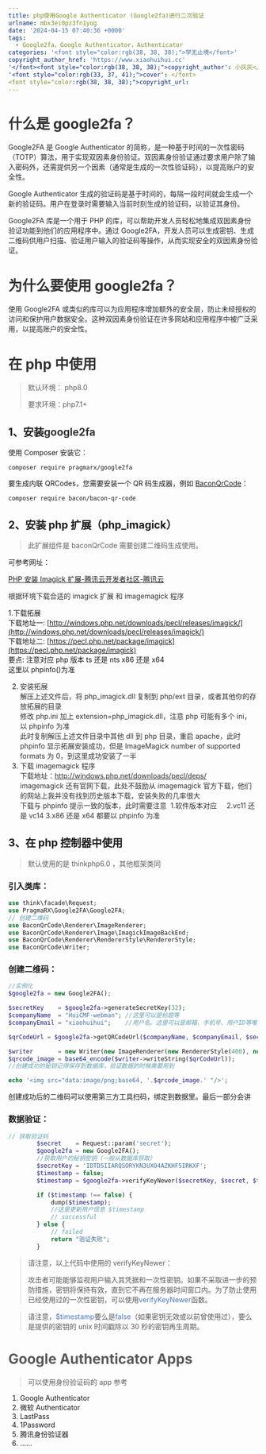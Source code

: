```yaml
---
title: php使用Google Authenticator (Google2fa)进行二次验证
urlname: mbx3ei0pz3fn1yog
date: '2024-04-15 07:40:36 +0000'
tags:
  - Google2fa，Google Authenticator，Authenticator
categories: '<font style="color:rgb(38, 38, 38);">学无止境</font>'
copyright_author_href: 'https://www.xiaohuihui.cc'
'</font><font style="color:rgb(38, 38, 38);">copyright_author': 小灰灰</font>
'<font style="color:rgb(33, 37, 41);">cover': </font>
<font style="color:rgb(38, 38, 38);">copyright_url:
---
```


# <font style="color:rgb(51, 51, 51);">什么是 google2fa？</font>

<font style="color:rgb(36, 41, 47);">Google2FA 是 Google Authenticator 的简称，是一种基于时间的一次性密码（TOTP）算法，用于实现双因素身份验证。双因素身份验证通过要求用户除了输入密码外，还需提供另一个因素（通常是生成的一次性验证码），以提高账户的安全性。</font>

<font style="color:rgb(36, 41, 47);">Google Authenticator 生成的验证码是基于时间的，每隔一段时间就会生成一个新的验证码。用户在登录时需要输入当前时刻生成的验证码，以验证其身份。</font>

<font style="color:rgb(36, 41, 47);">Google2FA 库是一个用于 PHP 的库，可以帮助开发人员轻松地集成双因素身份验证功能到他们的应用程序中。通过 Google2FA，开发人员可以生成密钥、生成二维码供用户扫描、验证用户输入的验证码等操作，从而实现安全的双因素身份验证。</font>

# <font style="color:rgb(51, 51, 51);">为什么要使用 google2fa？</font>

<font style="color:rgb(36, 41, 47);">使用 Google2FA 或类似的库可以为应用程序增加额外的安全层，防止未经授权的访问和保护用户数据安全。这种双因素身份验证在许多网站和应用程序中被广泛采用，以提高账户的安全性。</font><font style="color:rgb(51, 51, 51);">  
</font>

# <font style="color:rgb(51, 51, 51);">在 php 中使用</font>

> 默认环境： php8.0
>
> 要求环境：php7.1+

## 1、安装<font style="color:rgb(51, 51, 51);">google2fa</font>

使用 Composer 安装它：

```shell
composer require pragmarx/google2fa
```

要生成内联 QRCodes，您需要安装一个 QR 码生成器，例如 [BaconQrCode](https://github.com/Bacon/BaconQrCode)：

```shell
composer require bacon/bacon-qr-code
```

## 2、安装 php 扩展（php_imagick）

> 此扩展组件是 baconQrCode 需要创建二维码生成使用。

可参考网址：

[PHP 安装 Imagick 扩展-腾讯云开发者社区-腾讯云](https://cloud.tencent.com/developer/article/2017351)

<font style="color:rgb(51, 51, 51);">根据环境下载合适的 imagick 扩展 和 imagemagick 程序</font>

1.下载拓展  
下载地址一: [http://windows.php.net/downloads/pecl/releases/imagick/](http://windows.php.net/downloads/pecl/releases/imagick/)  
下载地址二: [https://pecl.php.net/package/imagick](https://pecl.php.net/package/imagick)  
要点: 注意对应 php 版本 ts 还是 nts x86 还是 x64  
这里以 phpinfo()为准

2. <font style="color:rgb(51, 51, 51);">安装拓展  
   </font><font style="color:rgb(51, 51, 51);">解压上述文件后，将 php_imagick.dll 复制到 php/ext 目录，或者其他你的存放拓展的目录  
   </font><font style="color:rgb(51, 51, 51);">修改 php.ini 加上 extension=php_imagick.dll，注意 php 可能有多个 ini，以 phpinfo 为准  
   </font><font style="color:rgb(51, 51, 51);">此时复制解压上述文件目录中其他 dll 到 php 目录，重启 apache，此时 phpinfo 显示拓展安装成功，但是 ImageMagick number of supported formats 为 0，到这里成功安装了一半</font>
3. <font style="color:rgb(51, 51, 51);">下载 imagemagick 程序  
   </font><font style="color:rgb(51, 51, 51);">下载地址：</font>[<font style="color:rgb(51, 51, 51);">http://windows.php.net/downloads/pecl/deps/</font>](http://windows.php.net/downloads/pecl/deps/)<font style="color:rgb(51, 51, 51);">  
   </font><font style="color:rgb(51, 51, 51);">imagemagick 还有官网下载，此处不鼓励从 imagemagick 官方下载，他们的网站上我并没有找到历史版本下载，安装失败的几率很大  
   </font><font style="color:rgb(51, 51, 51);">下载与 phpinfo 提示一致的版本，此时需要注意  1.软件版本对应     2.vc11 还是 vc14 3.x86 还是 x64 都要以 phpinfo 为准</font>

## 3、在 php 控制器中使用

> 默认使用的是 thinkphp6.0 ，其他框架类同

### 引入类库：

```php
use think\facade\Request;
use PragmaRX\Google2FA\Google2FA;
// 创建二维码
use BaconQrCode\Renderer\ImageRenderer;
use BaconQrCode\Renderer\Image\ImagickImageBackEnd;
use BaconQrCode\Renderer\RendererStyle\RendererStyle;
use BaconQrCode\Writer;
```

### 创建二维码：

```php
//实例化
$google2fa = new Google2FA();

$secretKey    = $google2fa->generateSecretKey(32);
$companyName  = "HuiCMF-webman"; //这里可以是标题等
$companyEmail = "xiaohuihui";    //用户名。这里可以是邮箱、手机号、用户ID等唯一值

$qrCodeUrl = $google2fa->getQRCodeUrl($companyName, $companyEmail, $secretKey);

$writer       = new Writer(new ImageRenderer(new RendererStyle(400), new ImagickImageBackEnd()));
$qrcode_image = base64_encode($writer->writeString($qrCodeUrl));
//创建成功的秘钥记得保存到数据库，验证数据的时候需要用到

echo '<img src="data:image/png;base64, '.$qrcode_image.' "/>';
```

创建成功后的二维码可以使用第三方工具扫码，绑定到数据里。最后一部分会讲

### 数据验证：

```php
// 获取验证码
        $secret    = Request::param('secret');
        $google2fa = new Google2FA();
        //获取用户的秘钥密钥（一般从数据库获取）
        $secretKey = 'IDTD5IIARQSORYKN3UXO4AZKHF5IRKXF';
        $timestamp = false;
        $timestamp = $google2fa->verifyKeyNewer($secretKey, $secret, $timestamp);

        if ($timestamp !== false) {
            dump($timestamp);
            //这里更新用户信息 $timestamp
            // successful
        } else {
            // failed
            return "验证失败";
        }
```

> 请注意，以上代码中使用的 verifyKeyNewer：
>
> <font style="color:rgb(89, 89, 89);">攻击者可能能够监视用户输入其凭据和一次性密钥。如果不采取进一步的预防措施，密钥将保持有效，直到它不再在服务器时间窗口内。为了防止使用已经使用过的一次性密钥，可以使用</font><font style="color:rgb(76, 118, 201);">verifyKeyNewer</font><font style="color:rgb(89, 89, 89);">函数。</font>

> <font style="color:rgb(89, 89, 89);">请注意，</font><font style="color:rgb(76, 118, 201);">$timestamp</font><font style="color:rgb(89, 89, 89);">要么是</font><font style="color:rgb(76, 118, 201);">false</font><font style="color:rgb(89, 89, 89);">（如果密钥无效或以前曾使用过），要么是提供的密钥的 unix 时间戳除以 30 秒的密钥再生周期。</font>

# <font style="color:rgb(89, 89, 89);">Google Authenticator Apps</font>

> 可以使用身份验证码的 app 参考

1. Google<font style="color:rgb(25, 27, 31);"> Authenticator</font>
2. <font style="color:rgb(25, 27, 31);">微软 Authenticator</font>
3. <font style="color:rgb(25, 27, 31);">LastPass</font>
4. <font style="color:rgb(25, 27, 31);">1Password</font>
5. <font style="color:rgb(25, 27, 31);">腾讯身份验证器</font>
6. <font style="color:rgb(25, 27, 31);">......</font>
